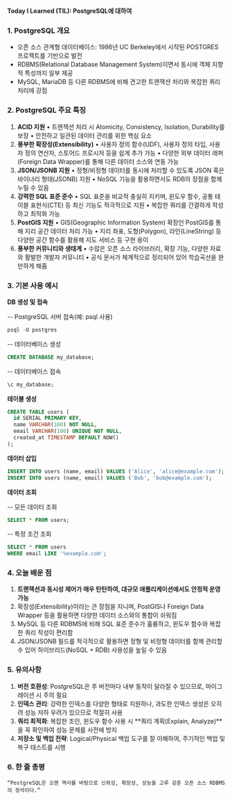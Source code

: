 **Today I Learned (TIL): PostgreSQL에 대하여**

### 1. PostgreSQL 개요
- 오픈 소스 관계형 데이터베이스: 1986년 UC Berkeley에서 시작된 POSTGRES 프로젝트를 기반으로 발전
- RDBMS(Relational Database Management System)이면서 동시에 객체 지향적 특성까지 일부 제공
- MySQL, MariaDB 등 다른 RDBMS에 비해 견고한 트랜잭션 처리와 복잡한 쿼리 처리에 강점

### 2. PostgreSQL 주요 특징
1.	**ACID 지원**
  •	트랜잭션 처리 시 Atomicity, Consistency, Isolation, Durability를 보장
  •	안전하고 일관된 데이터 관리를 위한 핵심 요소
2.	**풍부한 확장성(Extensibility)**
  •	사용자 정의 함수(UDF), 사용자 정의 타입, 사용자 정의 연산자, 스토어드 프로시저 등을 쉽게 추가 가능
  •	다양한 외부 데이터 래퍼(Foreign Data Wrapper)를 통해 다른 데이터 소스와 연동 가능
3.	**JSON/JSONB 지원**
  •	정형/비정형 데이터를 동시에 처리할 수 있도록 JSON 혹은 바이너리 형태(JSONB) 지원
  •	NoSQL 기능을 활용하면서도 RDB의 장점을 함께 누릴 수 있음
4.	**강력한 SQL 표준 준수**
  •	SQL 표준을 비교적 충실히 지키며, 윈도우 함수, 공통 테이블 표현식(CTE) 등 최신 기능도 적극적으로 지원
  •	복잡한 쿼리를 간결하게 작성하고 최적화 가능
5.	**PostGIS 지원**
  •	GIS(Geographic Information System) 확장인 PostGIS를 통해 지리 공간 데이터 처리 가능
  •	지리 좌표, 도형(Polygon), 라인(LineString) 등 다양한 공간 함수를 활용해 지도 서비스 등 구현 용이
6.	**풍부한 커뮤니티와 생태계**
  •	수많은 오픈 소스 라이브러리, 확장 기능, 다양한 자료와 활발한 개발자 커뮤니티
  •	공식 문서가 체계적으로 정리되어 있어 학습곡선을 완만하게 해줌

### 3. 기본 사용 예시

**DB 생성 및 접속**

-- PostgreSQL 서버 접속(예: psql 사용)
```sql	
psql -U postgres
```

-- 데이터베이스 생성
```sql
CREATE DATABASE my_database;
```

-- 데이터베이스 접속
```sql
\c my_database;
```

**테이블 생성**

```sql
CREATE TABLE users (
  id SERIAL PRIMARY KEY,
  name VARCHAR(100) NOT NULL,
  email VARCHAR(100) UNIQUE NOT NULL,
  created_at TIMESTAMP DEFAULT NOW()
);
```

**데이터 삽입**

```sql
INSERT INTO users (name, email) VALUES ('Alice', 'alice@example.com');
INSERT INTO users (name, email) VALUES ('Bob', 'bob@example.com');
```

**데이터 조회**

-- 모든 데이터 조회
```sql
SELECT * FROM users;
```

-- 특정 조건 조회
```sql
SELECT * FROM users
WHERE email LIKE '%example.com';
```

### 4. 오늘 배운 점
1.	**트랜잭션과 동시성 제어가 매우 탄탄하여, 대규모 애플리케이션에서도 안정적 운영 가능**
2.	확장성(Extensibility)이라는 큰 장점을 지니며, PostGIS나 Foreign Data Wrapper 등을 활용하면 다양한 데이터 소스와의 통합이 쉬워짐
3.	MySQL 등 다른 RDBMS에 비해 SQL 표준 준수가 훌륭하고, 윈도우 함수와 복잡한 쿼리 작성이 편리함
4.	JSON/JSONB 필드를 적극적으로 활용하면 정형 및 비정형 데이터를 함께 관리할 수 있어 하이브리드(NoSQL + RDB) 사용성을 높일 수 있음

### 5. 유의사항
1.	**버전 호환성**: PostgreSQL은 주 버전마다 내부 동작이 달라질 수 있으므로, 마이그레이션 시 주의 필요
2.	**인덱스 관리**: 강력한 인덱스를 다양한 형태로 지원하나, 과도한 인덱스 생성은 오히려 성능 저하 우려가 있으므로 적절히 사용
3.	**쿼리 최적화**: 복잡한 조인, 윈도우 함수 사용 시 **쿼리 계획(Explain, Analyze)**을 꼭 확인하여 성능 문제를 사전에 방지
4.	**저장소 및 백업 전략**: Logical/Physical 백업 도구를 잘 이해하여, 주기적인 백업 및 복구 테스트를 시행

### 6. 한 줄 총평

	“PostgreSQL은 오랜 역사를 바탕으로 신뢰성, 확장성, 성능을 고루 갖춘 오픈 소스 RDBMS의 정석이다.”
